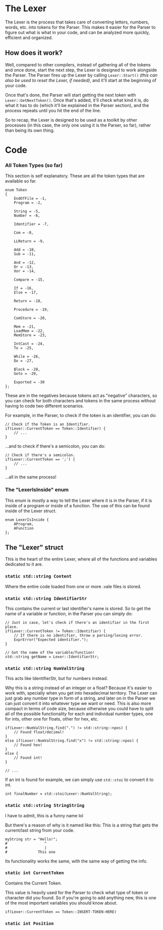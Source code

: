 # The Lexer

The Lexer is the process that takes care of converting letters, numbers, words, etc. into tokens for the Parser. This makes it easier for the Parser to figure out what is what in your code, and can be analyzed more quickly, efficient and organized.

## How does it work?

Well, compared to other compilers, instead of gathering all of the tokens and once done, start the next step, the Lexer is designed to work alongside the Parser. The Parser fires up the Lexer by calling ```Lexer::Start()``` *(this can also be used to reset the Lexer, if needed)*, and it'll start at the beginning of your code. 

Once that's done, the Parser will start getting the next token with ```Lexer::GetNextToken()```. Once that's added, it'll check what kind it is, do what it has to do (which it'll be explained in the Parser section), and the process repeats until you hit the end of the line.

So to recap, the Lexer is designed to be used as a toolkit by other processes (in this case, the only one using it is the Parser, so far), rather than being its own thing.

# Code

### All Token Types (so far)

This section is self explanatory. These are all the token types that are available so far.

```
enum Token
{
	EndOfFile = -1,
	Program = -2,

	String = -5,
	Number = -6,

	Identifier = -7,

	Com = -8,

	LLReturn = -9,

	Add = -10,
	Sub = -11,

	And = -12,
	Or = -13,
	Xor = -14,

	Compare = -15,

	If = -16,
	Else = -17,

	Return = -18,

	Procedure = -19,

	ComStore = -20,

	Mem = -21,
	LoadMem = -22,
	MemStore = -23,

	IntCast = -24,
	To = -25,

	While = -26,
	Do = -27,

	Block = -28,
	Goto = -29,

	Exported = -30
};
```

These are in the negatives because tokens act as "negative" characters, so you can check for both characters and tokens in the same process without having to code two different scenarios.

For example, in the Parser, to check if the token is an identifier, you can do:

```
// Check if the Token is an Identifier.
if(Lexer::CurrentToken == Token::Identifier) {
	// ...
}
```

...and to check if there's a semicolon, you can do:

```
// Check if there's a semicolon.
if(Lexer::CurrentToken == ';') {
	// ...
}
```

...all in the same process!

### The "LexerIsInside" enum

This enum is mostly a way to tell the Lexer where it is in the Parser, if it is inside of a program or inside of a function. The use of this can be found inside of the Lexer struct.

```
enum LexerIsInside {
	AProgram,
	AFunction
};
```

## The "Lexer" struct

This is the heart of the entire Lexer, where all of the functions and variables dedicated to it are.

### ```static std::string Content```

Where the entire code loaded from one or more .vale files is stored.

### ```static std::string IdentifierStr```

This contains the current or last identifier's name is stored. So to get the name of a variable or function, in the Parser you can simply do:

```
// Just in case, let's check if there's an identifier in the first place.
if(Lexer::CurrentToken != Token::Identifier) {
	// If there is no identifier, throw a parsing/lexing error.
	ExprError("Expected identifier.");
}

// Got the name of the variable/function!
std::string getName = Lexer::IdentifierStr;
```

### ```static std::string NumValString```

This acts like IdentifierStr, but for numbers instead.

Why this is a string instead of an integer or a float? Because it's easier to work with, specially when you get into hexadecimal territory. The Lexer can just grab any number type in form of a string, and later on in the Parser we can just convert it into whatever type we want or need. This is also more compact in terms of code size, because otherwise you could have to split all of the possible functionality for each and individual number types, one for ints, other one for floats, other for hex, etc.

```
if(Lexer::NumValString.find(".") != std::string::npos) {
	// Found float/decimal!
}
else if(Lexer::NumValString.find("x") != std::string::npos) {
	// Found hex!
}
else {
	// Found int!
}

// ...
```

If an int is found for example, we can simply use ```std::stoi``` to convert it to int.

```
int finalNumber = std::stoi(Lexer::NumValString);
```

### ```static std::string StringString```

I have to admit, this is a funny name lol

But there's a reason of why is it named like this: This is a string that gets the current/last string from your code.

```
myString str = "Hello!";
#                 ^
#                 |
#              This one
```

Its functionality works the same, with the same way of getting the info.

### ```static int CurrentToken```

Contains the Current Token.

This value is heavily used for the Parser to check what type of token or character did you found. So if you're going to add anything new, this is one of the most important variables you should know about.

```
if(Lexer::CurrentToken == Token::INSERT-TOKEN-HERE)
```

### ```static int Position```